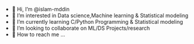 - 👋 Hi, I’m @islam-mddin
- 👀 I’m interested in Data science,Machine learning & Statistical modeling
- 🌱 I’m currently learning C/Python Programming & Statistical modeling
- 💞️ I’m looking to collaborate on ML/DS Projects/research
- 📩 How to reach me ...

<!---
Feel free to reach me out :
E-mail : mddinislam1136 AT gmail.com
My LinkedIn :www.linkedin.com/in/islammddin
--->
